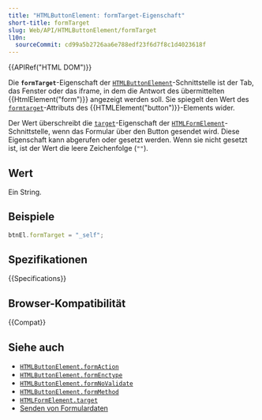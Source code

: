 ```yaml
---
title: "HTMLButtonElement: formTarget-Eigenschaft"
short-title: formTarget
slug: Web/API/HTMLButtonElement/formTarget
l10n:
  sourceCommit: cd99a5b2726aa6e788edf23f6d7f8c1d4023618f
---
```


{{APIRef("HTML DOM")}}

Die **`formTarget`**-Eigenschaft der [`HTMLButtonElement`](/de/docs/Web/API/HTMLButtonElement)-Schnittstelle ist der Tab, das Fenster oder das iframe, in dem die Antwort des übermittelten {{HtmlElement("form")}} angezeigt werden soll. Sie spiegelt den Wert des [`formtarget`](/de/docs/Web/HTML/Element/button#formtarget)-Attributs des {{HTMLElement("button")}}-Elements wider.

Der Wert überschreibt die [`target`](/de/docs/Web/API/HTMLFormElement/target)-Eigenschaft der [`HTMLFormElement`](/de/docs/Web/API/HTMLFormElement)-Schnittstelle, wenn das Formular über den Button gesendet wird. Diese Eigenschaft kann abgerufen oder gesetzt werden. Wenn sie nicht gesetzt ist, ist der Wert die leere Zeichenfolge (`""`).

## Wert

Ein String.

## Beispiele

```js
btnEl.formTarget = "_self";
```

## Spezifikationen

{{Specifications}}

## Browser-Kompatibilität

{{Compat}}

## Siehe auch

- [`HTMLButtonElement.formAction`](/de/docs/Web/API/HTMLButtonElement/formAction)
- [`HTMLButtonElement.formEnctype`](/de/docs/Web/API/HTMLButtonElement/formEnctype)
- [`HTMLButtonElement.formNoValidate`](/de/docs/Web/API/HTMLButtonElement/formNoValidate)
- [`HTMLButtonElement.formMethod`](/de/docs/Web/API/HTMLButtonElement/formMethod)
- [`HTMLFormElement.target`](/de/docs/Web/API/HTMLFormElement/target)
- [Senden von Formulardaten](/de/docs/Learn/Forms/Sending_and_retrieving_form_data)
